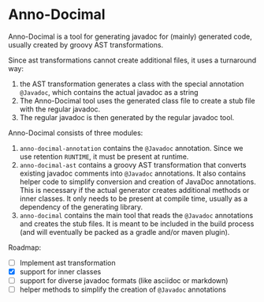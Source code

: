 Anno-Docimal
============

Anno-Docimal is a tool for generating javadoc for (mainly) generated code, usually created by groovy AST transformations.

Since ast transformations cannot create additional files, it uses a turnaround way:

1. the AST transformation generates a class with the special annotation `@Javadoc`, which contains the actual javadoc as a string
2. The Anno-Docimal tool uses the generated class file to create a stub file with the regular javadoc.
3. The regular javadoc is then generated by the regular javadoc tool.

Anno-Docimal consists of three modules:

1. `anno-docimal-annotation` contains the `@Javadoc` annotation. Since we use retention `RUNTIME`, it must be present at runtime.
2. `anno-docimal-ast` contains a groovy AST transformation that converts existing javadoc comments into `@Javadoc` annotations. It also contains helper code to simplify conversion and creation of JavaDoc annotations. This is necessary if the actual generator creates additional methods or inner classes. It only needs to be present at compile time, usually as a dependency of the generating library.
3. `anno-docimal` contains the main tool that reads the `@Javadoc` annotations and creates the stub files. It is meant to be included in the build process (and will eventually be packed as a gradle and/or maven plugin).

Roadmap:

- [ ] Implement ast transformation
- [x] support for inner classes
- [ ] support for diverse javadoc formats (like asciidoc or markdown)
- [ ] helper methods to simplify the creation of `@Javadoc` annotations
